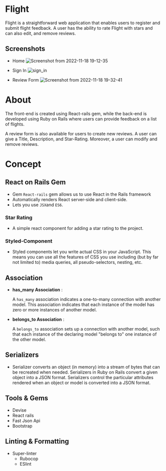 # Flight 

Flight is a straightforward web application that enables users to register and submit flight feedback. A user has the ability to rate Flight with stars and can also edit, and remove reviews. 

## Screenshots
- Home
![Screenshot from 2022-11-18 19-12-35](https://user-images.githubusercontent.com/15182066/202721753-c57e4b54-4ea4-467d-983b-355442e9f7a9.png)

- Sign In
![sign_in](https://user-images.githubusercontent.com/15182066/203031512-8b9140be-6bd3-4734-86fd-d71fcbf83646.png)
  
- Review Form 
![Screenshot from 2022-11-18 19-32-41](https://user-images.githubusercontent.com/15182066/202722556-f06a44ec-126c-4924-a849-28cf4a7ea396.png)


# About 

The front-end is created using React-rails gem, while the back-end is developed using Ruby on Rails where users can provide feedback on a list of flights.

A review form is also available for users to create new reviews. A user can give a Title, Description, and Star-Rating. Moreover, a user can modify and remove reviews.

# Concept

## React on Rails Gem

- Gem `React-rails` gem allows us to use React in the Rails framework
- Automatically renders React server-side and client-side.
- Lets you use `JSX`and `ES6`.


### Star Rating 

- A simple react component for adding a star rating to the project. 


### Styled-Component
- Styled components let you write actual CSS in your JavaScript. This means you can use all the features of CSS you use including (but by far not limited to) media queries, all pseudo-selectors, nesting, etc.


## Association

- **has_many Association** :

  A `has_many` association indicates a one-to-many connection with another model. This association indicates that each instance of the model has zero or more instances of another model. 
  
- **belongs_to Association** :

  A `belongs_to` association sets up a connection with another model, such that each instance of the declaring model "belongs to" one instance of the other model.

## Serializers
- Serializer converts an object (in memory) into a stream of bytes that can be recreated when needed. Serializers in Ruby on Rails convert a given object into a JSON format. Serializers control the particular attributes rendered when an object or model is converted into a JSON format.


## Tools & Gems

  - Devise
  - React rails 
  - Fast Json Api
  - Bootstrap


## Linting & Formatting

- Super-linter
  - Rubocop
  - ESlint

